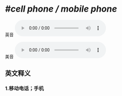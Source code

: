 # ***\#cell phone / mobile phone*** 
英音
<audio src="./media/cell phone  mobile phone1_AAC.aac" controls="controls"></audio>

美音
<audio src="./media/cell phone  mobile phone2_AAC.aac" controls="controls"></audio>



  

英文释义
---
### 1.**移动电话；手机**  


